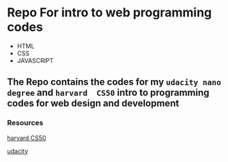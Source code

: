 # Repo For intro to web programming codes

- HTML
- CSS
- JAVASCRIPT

## The Repo contains the codes for my `udacity nano degree` and `harvard  CS50` intro to programming codes for web design and development

### Resources
[harvard CS50](https://www.youtube.com/watch?v=8mAITcNt710&t=72406s)

[udacity](https://learn.udacity.com)
